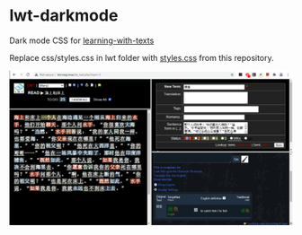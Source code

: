 # lwt-darkmode
Dark mode CSS for [learning-with-texts](https://learning-with-texts.sourceforge.io/)

Replace css/styles.css in lwt folder with [styles.css](styles.css) from this repository.

![Screenshot](lwt-darkmode.png)
